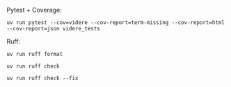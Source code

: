 Pytest + Coverage:

```
uv run pytest --cov=videre --cov-report=term-missing --cov-report=html --cov-report=json videre_tests
```

Ruff:

```
uv run ruff format

uv run ruff check

uv run ruff check --fix
```
